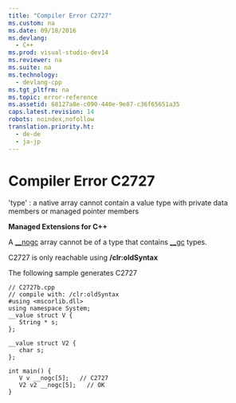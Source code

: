 ```yaml
---
title: "Compiler Error C2727"
ms.custom: na
ms.date: 09/18/2016
ms.devlang: 
  - C++
ms.prod: visual-studio-dev14
ms.reviewer: na
ms.suite: na
ms.technology: 
  - devlang-cpp
ms.tgt_pltfrm: na
ms.topic: error-reference
ms.assetid: 68127a8e-c090-440e-9e87-c36f65651a35
caps.latest.revision: 14
robots: noindex,nofollow
translation.priority.ht: 
  - de-de
  - ja-jp
---
```

# Compiler Error C2727
'type' : a native array cannot contain a value type with private data members or managed pointer members  
  
 **Managed Extensions for C++**  
  
 A [__nogc](../vs140/__nogc.md) array cannot be of a type that contains [__gc](../vs140/__gc.md) types.  
  
 C2727 is only reachable using **/clr:oldSyntax**  
  
 The following sample generates C2727  
  
```  
// C2727b.cpp  
// compile with: /clr:oldSyntax  
#using <mscorlib.dll>  
using namespace System;  
__value struct V {  
   String * s;  
};  
  
__value struct V2 {  
   char s;  
};  
  
int main() {  
   V v __nogc[5];   // C2727  
   V2 v2 __nogc[5];   // OK  
}  
```